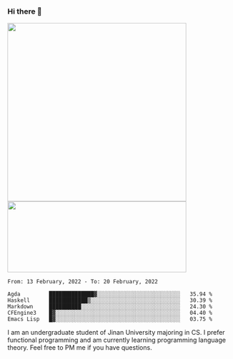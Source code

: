 ### Hi there 👋

<!--
**pe200012/pe200012** is a ✨ _special_ ✨ repository because its `README.md` (this file) appears on your GitHub profile.

Here are some ideas to get you started:

- 🔭 I’m currently working on ...
- 🌱 I’m currently learning ...
- 👯 I’m looking to collaborate on ...
- 🤔 I’m looking for help with ...
- 💬 Ask me about ...
- 📫 How to reach me: ...
- 😄 Pronouns: ...
- ⚡ Fun fact: ...
-->
<p>
    <img width="400em" src="https://github-readme-stats.vercel.app/api?username=pe200012&show_icons=true&icon_color=f44336&title_color=757de8">
    <img width="400em" height="159em" src="https://github-readme-stats.vercel.app/api/top-langs/?username=pe200012&hide=html,cmake,css&title_color=757de8&layout=compact">
</p>

<!--START_SECTION:waka-->
```text
From: 13 February, 2022 - To: 20 February, 2022

Agda         ██████████████▓░░░░░░░░░░░░░░░░░░░░░░░░░░   35.94 % 
Haskell      ████████████▒░░░░░░░░░░░░░░░░░░░░░░░░░░░░   30.39 % 
Markdown     ██████████░░░░░░░░░░░░░░░░░░░░░░░░░░░░░░░   24.30 % 
CFEngine3    █▓░░░░░░░░░░░░░░░░░░░░░░░░░░░░░░░░░░░░░░░   04.40 % 
Emacs Lisp   █▓░░░░░░░░░░░░░░░░░░░░░░░░░░░░░░░░░░░░░░░   03.75 % 
```
<!--END_SECTION:waka-->

I am an undergraduate student of Jinan University majoring in CS. I prefer functional programming and am currently learning programming language theory. Feel free to PM me if you have questions.
